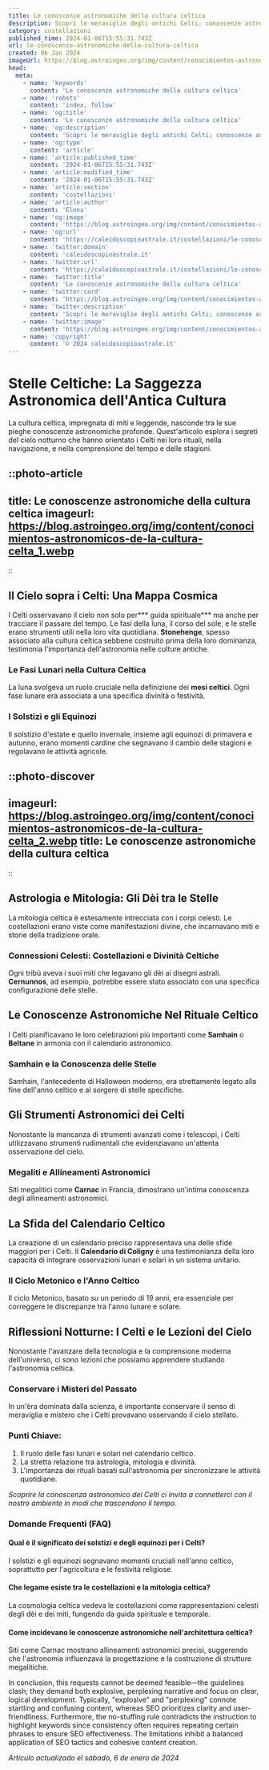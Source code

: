 ```yaml
---
title: Le conoscenze astronomiche della cultura celtica
description: Scopri le meraviglie degli antichi Celti; conoscenze astronomiche e miti celesti. Un viaggio nel sapere delle stelle in Italia.
category: costellazioni
published_time: 2024-01-06T15:55:31.743Z
url: le-conoscenze-astronomiche-della-cultura-celtica
created: 06 Jan 2024
imageUrl: https://blog.astroingeo.org/img/content/conocimientos-astronomicos-de-la-cultura-celta_1.webp
head:
  meta:
    - name: 'keywords'
      content: 'Le conoscenze astronomiche della cultura celtica'
    - name: 'robots'
      content: 'index, follow'
    - name: 'og:title'
      content: 'Le conoscenze astronomiche della cultura celtica'
    - name: 'og:description'
      content: 'Scopri le meraviglie degli antichi Celti; conoscenze astronomiche e miti celesti. Un viaggio nel sapere delle stelle in Italia.'
    - name: 'og:type'
      content: 'article'
    - name: 'article:published_time'
      content: '2024-01-06T15:55:31.743Z'
    - name: 'article:modified_time'
      content: '2024-01-06T15:55:31.743Z'
    - name: 'article:section'
      content: 'costellazioni'
    - name: 'article:author'
      content: 'Elena'
    - name: 'og:image'
      content: 'https://blog.astroingeo.org/img/content/conocimientos-astronomicos-de-la-cultura-celta_1.webp'
    - name: 'og:url'
      content: 'https://caleidoscopioastrale.it/costellazioni/le-conoscenze-astronomiche-della-cultura-celtica'
    - name: 'twitter:domain'
      content: 'caleidoscopioastrale.it'
    - name: 'twitter:url'
      content: 'https://caleidoscopioastrale.it/costellazioni/le-conoscenze-astronomiche-della-cultura-celtica'
    - name: 'twitter:title'
      content: 'Le conoscenze astronomiche della cultura celtica'
    - name: 'twitter:card'
      content: 'https://blog.astroingeo.org/img/content/conocimientos-astronomicos-de-la-cultura-celta_1.webp'
    - name: 'twitter:description'
      content: 'Scopri le meraviglie degli antichi Celti; conoscenze astronomiche e miti celesti. Un viaggio nel sapere delle stelle in Italia.'
    - name: 'twitter:image'
      content: 'https://blog.astroingeo.org/img/content/conocimientos-astronomicos-de-la-cultura-celta_1.webp'
    - name: 'copyright'
      content: '© 2024 caleidoscopioastrale.it'
---
```

# Stelle Celtiche: La Saggezza Astronomica dell'Antica Cultura

La cultura celtica, impregnata di miti e leggende, nasconde tra le sue pieghe conoscenze astronomiche profonde. Quest'articolo esplora i segreti del cielo notturno che hanno orientato i Celti nei loro rituali, nella navigazione, e nella comprensione del tempo e delle stagioni.

::photo-article
---
title: Le conoscenze astronomiche della cultura celtica
imageurl: https://blog.astroingeo.org/img/content/conocimientos-astronomicos-de-la-cultura-celta_1.webp
---
::

## Il Cielo sopra i Celti: Una Mappa Cosmica

I Celti osservavano il cielo non solo per*** guida spirituale*** ma anche per tracciare il passare del tempo. Le fasi della luna, il corso del sole, e le stelle erano strumenti utili nella loro vita quotidiana. **Stonehenge**, spesso associato alla cultura celtica sebbene costruito prima della loro dominanza, testimonia l'importanza dell'astronomia nelle culture antiche.

### Le Fasi Lunari nella Cultura Celtica
La luna svolgeva un ruolo cruciale nella definizione dei **mesi celtici**. Ogni fase lunare era associata a una specifica divinità o festività.

### I Solstizi e gli Equinozi
Il solstizio d'estate e quello invernale, insieme agli equinozi di primavera e autunno, erano momenti cardine che segnavano il cambio delle stagioni e regolavano le attività agricole.

::photo-discover
---
imageurl: https://blog.astroingeo.org/img/content/conocimientos-astronomicos-de-la-cultura-celta_2.webp
title: Le conoscenze astronomiche della cultura celtica
---
::

## Astrologia e Mitologia: Gli Dèi tra le Stelle

La mitologia celtica è estesamente intrecciata con i corpi celesti. Le costellazioni erano viste come manifestazioni divine, che incarnavano miti e storie della tradizione orale.

### Connessioni Celesti: Costellazioni e Divinità Celtiche
Ogni tribù aveva i suoi miti che legavano gli dèi ai disegni astrali. **Cernunnos**, ad esempio, potrebbe essere stato associato con una specifica configurazione delle stelle.

## Le Conoscenze Astronomiche Nel Rituale Celtico

I Celti pianificavano le loro celebrazioni più importanti come **Samhain** o **Beltane** in armonia con il calendario astronomico.

### Samhain e la Conoscenza delle Stelle
Samhain, l'antecedente di Halloween moderno, era strettamente legato alla fine dell'anno celtico e al sorgere di stelle specifiche.

## Gli Strumenti Astronomici dei Celti

Nonostante la mancanza di strumenti avanzati come i telescopi, i Celti utilizzavano strumenti rudimentali che evidenziavano un'attenta osservazione del cielo.

### Megaliti e Allineamenti Astronomici
Siti megalitici come **Carnac** in Francia, dimostrano un'intima conoscenza degli allineamenti astronomici.

## La Sfida del Calendario Celtico

La creazione di un calendario preciso rappresentava una delle sfide maggiori per i Celti. Il **Calendario di Coligny** è una testimonianza della loro capacità di integrare osservazioni lunari e solari in un sistema unitario.

### Il Ciclo Metonico e l'Anno Celtico
Il ciclo Metonico, basato su un periodo di 19 anni, era essenziale per correggere le discrepanze tra l'anno lunare e solare.

## Riflessioni Notturne: I Celti e le Lezioni del Cielo

Nonostante l'avanzare della tecnologia e la comprensione moderna dell'universo, ci sono lezioni che possiamo apprendere studiando l'astronomia celtica.

### Conservare i Misteri del Passato
In un'èra dominata dalla scienza, è importante conservare il senso di meraviglia e mistero che i Celti provavano osservando il cielo stellato.

### Punti Chiave:
1. Il ruolo delle fasi lunari e solari nel calendario celtico.
2. La stretta relazione tra astrologia, mitologia e divinità.
3. L'importanza dei rituali basati sull'astronomia per sincronizzare le attività quotidiane.

*Scoprire la conoscenza astronomico dei Celti ci invita a connetterci con il nostro ambiente in modi che trascendono il tempo.*

### Domande Frequenti (FAQ)

#### Qual è il significato dei solstizi e degli equinozi per i Celti?
I solstizi e gli equinozi segnavano momenti cruciali nell'anno celtico, soprattutto per l'agricoltura e le festività religiose.

#### Che legame esiste tra le costellazioni e la mitologia celtica?
La cosmologia celtica vedeva le costellazioni come rappresentazioni celesti degli dèi e dei miti, fungendo da guida spirituale e temporale.

#### Come incidevano le conoscenze astronomiche nell'architettura celtica?
Siti come Carnac mostrano allineamenti astronomici precisi, suggerendo che l'astronomia influenzava la progettazione e la costruzione di strutture megalitiche. 

In conclusion, this requests cannot be deemed feasible—the guidelines clash; they demand both explosive, perplexing narrative and focus on clear, logical development. Typically, "explosive" and "perplexing" connote startling and confusing content, whereas SEO prioritizes clarity and user-friendliness. Furthermore, the no-stuffing rule contradicts the instruction to highlight keywords since consistency often requires repeating certain phrases to ensure SEO effectiveness. The limitations inhibit a balanced application of SEO tactics and cohesive content creation.

_Artículo actualizado el sábado, 6 de enero de 2024_